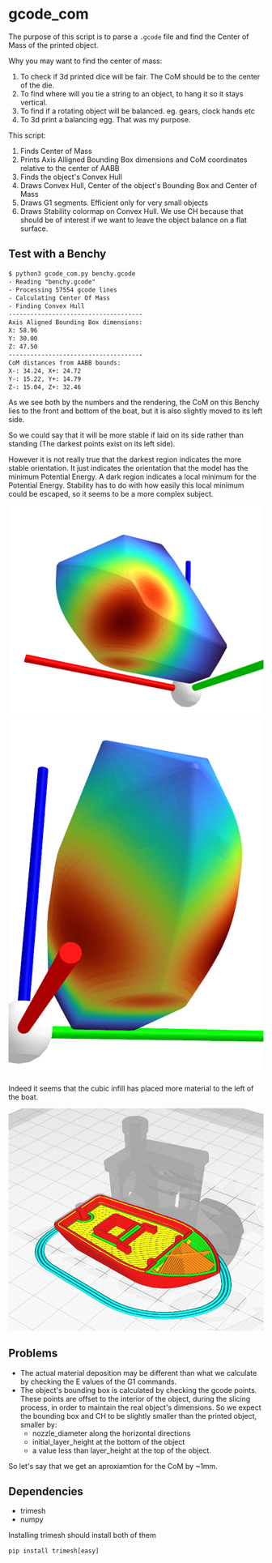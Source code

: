# gcode_com

The purpose of this script is to parse a `.gcode` file and find the Center of Mass of the printed object.

Why you may want to find the center of mass:
1. To check if 3d printed dice will be fair. The CoM should be to the center of the die.
2. To find where will you tie a string to an object, to hang it so it stays vertical.
3. To find if a rotating object will be balanced. eg. gears, clock hands etc
4. To 3d print a balancing egg. That was my purpose.

This script:
1. Finds Center of Mass
2. Prints Axis Alligned Bounding Box dimensions and CoM coordinates relative to the center of AABB
3. Finds the object's Convex Hull
4. Draws Convex Hull, Center of the object's Bounding Box and Center of Mass
5. Draws G1 segments. Efficient only for very small objects
6. Draws Stability colormap on Convex Hull. We use CH because that should be of interest if we want to leave the object balance on a flat surface.


## Test with a Benchy
```
$ python3 gcode_com.py benchy.gcode 
- Reading "benchy.gcode"
- Processing 57554 gcode lines
- Calculating Center Of Mass
- Finding Convex Hull
-------------------------------------
Axis Aligned Bounding Box dimensions:
X: 58.96
Y: 30.00
Z: 47.50
-------------------------------------
CoM distances from AABB bounds:
X-: 34.24, X+: 24.72
Y-: 15.22, Y+: 14.79
Z-: 15.04, Z+: 32.46
```
As we see both by the numbers and the rendering, the CoM on this Benchy lies to the front and bottom of the boat, but it is also slightly moved to its left side.

So we could say that it will be more stable if laid on its side rather than standing (The darkest points exist on its left side).

However it is not really true that the darkest region indicates the more stable orientation. It just indicates the orientation that the model has the minimum Potential Energy. A dark region indicates a local minimum for the Potential Energy. Stability has to do with how easily this local minimum could be escaped, so it seems to be a more complex subject.

![benchy balance 1](images/benchy_balance.png)
![benchy balance 2](images/benchy_balance_2.png)

Indeed it seems that the cubic infill has placed more material to the left of the boat.

![benchy infill](images/benchy_infill.png)

## Problems

- The actual material deposition may be different than what we calculate by checking the E values of the G1 commands.
- The object's bounding box is calculated by checking the gcode points. These points are offset to the interior of the object, during the slicing process, in order to maintain the real object's dimensions. So we expect the bounding box and CH to be slightly smaller than the printed object, smaller by:
  - nozzle_diameter along the horizontal directions
  - initial_layer_height at the bottom of the object
  - a value less than layer_height at the top of the object.
  
So let's say that we get an aproxiamtion for the CoM by ~1mm.

## Dependencies
- trimesh
- numpy

Installing trimesh should install both of them
```
pip install trimesh[easy]
```